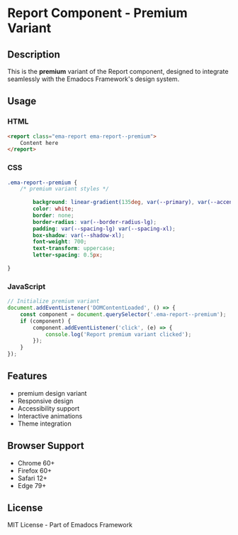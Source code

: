 # Report Component - Premium Variant

## Description
This is the **premium** variant of the Report component, designed to integrate seamlessly with the Emadocs Framework's design system.

## Usage

### HTML
```html
<report class="ema-report ema-report--premium">
    Content here
</report>
```

### CSS
```css
.ema-report--premium {
    /* premium variant styles */
    
        background: linear-gradient(135deg, var(--primary), var(--accent));
        color: white;
        border: none;
        border-radius: var(--border-radius-lg);
        padding: var(--spacing-lg) var(--spacing-xl);
        box-shadow: var(--shadow-xl);
        font-weight: 700;
        text-transform: uppercase;
        letter-spacing: 0.5px;
    
}
```

### JavaScript
```javascript
// Initialize premium variant
document.addEventListener('DOMContentLoaded', () => {
    const component = document.querySelector('.ema-report--premium');
    if (component) {
        component.addEventListener('click', (e) => {
            console.log('Report premium variant clicked');
        });
    }
});
```

## Features
- premium design variant
- Responsive design
- Accessibility support
- Interactive animations
- Theme integration

## Browser Support
- Chrome 60+
- Firefox 60+
- Safari 12+
- Edge 79+

## License
MIT License - Part of Emadocs Framework
